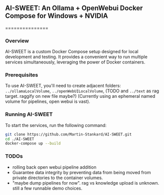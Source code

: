 ## AI-SWEET: An Ollama + OpenWebui Docker Compose for Windows + NVIDIA 
===============

### Overview

AI-SWEET is a custom Docker Compose setup designed for local development and testing. It provides a convenient way to run multiple services simultaneously, leveraging the power of Docker containers.

### Prerequisites

To use AI-SWEET, you'll need to create adjacent folders: `../ollamaLocalVolume`, `../openWebUILocalVolume`, (TODO and `../text` as rag target. raggify on new file maybe?) (Currently using an ephemeral named volume for pipelines, open webui is vast).

### Running AI-SWEET

To start the services, run the following command:
```bash
git clone https://github.com/Martin-Stankard/AI-SWEET.git
cd ./AI-SWEET
docker-compose up --build
```

### TODOs

* rolling back open webui pipeline addition
* Guarantee data integrity by preventing data from being moved from private directories to the container volumes.
* "maybe dump pipelines for now". rag vs knowledge upload is unknown. still a few runnable demo choices.